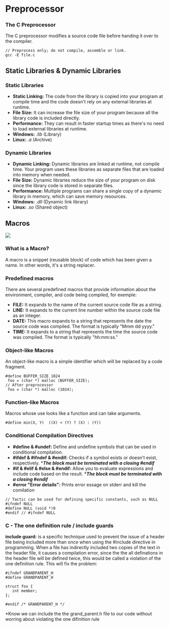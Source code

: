 # Preprocessor
### The C Preprocessor
The C preprocessor modifies a source code file before handing it over to the compiler.
```
// Preprocess only; do not compile, assemble or link.
gcc -E file.c
```
##  Static Libraries & Dynamic Libraries
### Static Libraries
- **Static Linking:** The code from the library is copied into your program at compile time and the code doesn't rely on any external libraries at runtime.
- **File Size:** It can increase the file size of your program because all the library code is included directly.
- **Performance:** They can result in faster startup times as there's no need to load external libraries at runtime.
- **Windows:** *.lib* (Library)
- **Linux:** *.a* (Archive)
### Dynamic Libraries
- **Dynamic Linking:** Dynamic libraries are linked at runtime, not compile time. Your program uses these libraries as separate files that are loaded into memory when needed.
-  **File Size:** Dynamic libraries reduce the size of your program on disk since the library code is stored in separate files.
- **Performance:** Multiple programs can share a single copy of a dynamic library in memory, which can save memory resources.
- **Windows:** *.dll* (Dynamic link library)
- **Linux:** *.so* (Shared object)

## Macros
![](https://media4.giphy.com/media/v1.Y2lkPTc5MGI3NjExcXo2MGZqczY5OHBidWlqbTR6d2VnMTg4M3o2ODlrMG8xOXFmMWVqeCZlcD12MV9pbnRlcm5hbF9naWZfYnlfaWQmY3Q9Zw/tiVSazK48Ax449ZZqU/giphy.gif)

### What is a Macro?
A macro is a snippet (reusable block) of code which has been given a name.
In other words, it's a string replacer.
### Predefined macros
There are several predefined macros that provide information about the environment, compiler, and code being compiled, for exemple:
- **__FILE__:** It expands to the name of the current source code file as a string.
- **__LINE__:** It expands to the current line number within the source code file as an integer.
- **__DATE__:** This macro expands to a string that represents the date the source code was compiled. The format is typically "Mmm dd yyyy."
- **__TIME__:** It expands to a string that represents the time the source code was compiled. The format is typically "hh:mm:ss."

### Object-like Macros
An object-like macro is a simple identifier which will be replaced by a code fragment.
```
#define BUFFER_SIZE 1024
 foo = (char *) malloc (BUFFER_SIZE);
// After preprocessor
 foo = (char *) malloc (1024);
```
### Function-like Macros
Macros whose use looks like a function and can take arguments.
```
#define min(X, Y)  ((X) < (Y) ? (X) : (Y))
```
### Conditional Compilation Directives
- **#define & #undef:** Define and undefine symbols that can be used in conditional compilation.
- **#ifdef & #ifndef & #endif:** Checks if a symbol exists or doesn't exist, respectively.
****The block must be terminated with a closing #endif***
- **#if & #elif & #else & #endif:**  Allow you to evaluate expressions and include code based on the result.
****The block must be terminated with a closing #endif***
- **#error "Error details":** Prints error essage on stderr and kill the comilation
```
// Tactic can be used for defining specific constants, such as NULL
#ifndef NULL
#define NULL (void *)0
#endif // #ifndef NULL
```
###  C - The one definition rule / include guards
 **include guard:** is a specific technique used to prevent the issue of a header file being included more than once when using the #include directive in programming.
When a file has indirectly included two copies of the text in the header file, it causes a compilation error, since the the all definations in the header file will be defined twice, this would be called a violation of the one definition rule.
 This will fix the problem:
 ```
#ifndef GRANDPARENT_H
#define GRANDPARENT_H

struct foo {
    int member;
};

#endif /* GRANDPARENT_H */
```
 *Know we can include the the grand_parent.h file to our code without worring about violating the one difinition rule
